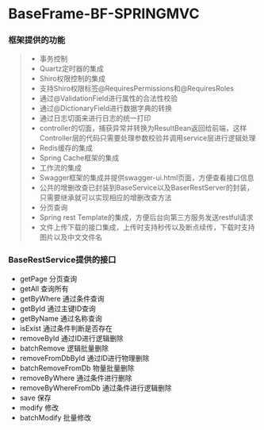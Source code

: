 # BaseFrame-BF-SPRINGMVC

### 框架提供的功能
>- 事务控制
>- Quartz定时器的集成
>- Shiro权限控制的集成
>- 支持Shiro权限标签@RequiresPermissions和@RequiresRoles
>- 通过@ValidationField进行属性的合法性校验
>- 通过@DictionaryField进行数据字典的转换
>- 通过日志切面来进行日志的统一打印
>- controller的切面，捕获异常并转换为ResultBean返回给前端，这样Controller层的代码只需要处理参数校验并调用service层进行逻辑处理
>- Redis缓存的集成
>- Spring Cache框架的集成
>- 工作流的集成
>- Swagger框架的集成并提供swagger-ui.html页面，方便查看接口信息
>- 公共的增删改查已封装到BaseService以及BaserRestServer的封装，只需要继承就可以实现相应的增删改查方法
>- 分页查询
>- Spring rest Template的集成，方便后台向第三方服务发送restful请求
>- 文件上传下载的接口集成，上传时支持秒传以及断点续传，下载时支持图片以及中文文件名


### BaseRestService提供的接口
- getPage               分页查询
- getAll                查询所有
- getByWhere            通过条件查询
- getById               通过主键ID查询
- getByName             通过名称查询
- isExist               通过条件判断是否存在
- removeById            通过ID进行逻辑删除
- batchRemove           逻辑批量删除
- removeFromDbById      通过ID进行物理删除
- batchRemoveFromDb     物量批量删除
- removeByWhere         通过条件进行删除
- removeByWhereFromDb   通过条件进行逻辑删除
- save                  保存
- modify                修改
- batchModify           批量修改